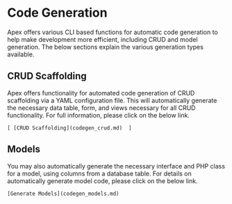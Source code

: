 
# Code Generation

Apex offers various CLI based functions for automatic code generation to help make development more efficient, including CRUD and 
model generation.  The below sections explain the various generation types available.


## CRUD Scaffolding

Apex offers functionality for automated code generation of CRUD scaffolding via a YAML configuration file.  This will 
automatically generate the necessary data table, form, and views necessary for all CRUD functionality.  For full information, please click on 
the below link.

    [ [CRUD Scaffolding](codegen_crud.md)  ]


## Models

You may also automatically generate the necessary interface and PHP class for a model, using columns from a database table.  For details on 
automatically generate model code, please click on the below link.

    [Generate Models](codegen_models.md)



